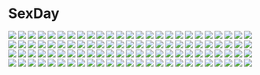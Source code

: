 # SexDay
![](https://konachan.com/jpeg/705e51e6f153a1d204334022b904b813/Konachan.com%20-%20120839%20brown_hair%20hat%20long_hair%20mawaru_penguindrum%20pink_eyes%20takakura_himari%20transparent%20vector.jpg)
![](https://konachan.com/image/0e7b2fa027924946e25210b248dbc1d2/Konachan.com%20-%20201866%20alice_margatroid%20blonde_hair%20blood%20bow%20building%20goggles%20gothic%20group%20hat%20headband%20short_hair%20touhou%20xiaoyin_li%20yellow_eyes.jpg)
![](https://konachan.com/jpeg/9b5f6854c87dc1c82885cccf9380e064/Konachan.com%20-%20238895%20animal_ears%20black_eyes%20braids%20brown_eyes%20brown_hair%20cosplay%20gloves%20green_eyes%20group%20hat%20kemono_friends%20long_hair%20short_hair%20tail%20waifu2x%20yellow_eyes.jpg)
![](https://konachan.com/jpeg/39820bba5664f996d19ba8a4d035fbc1/Konachan.com%20-%20220539%20group%20kotegawa_yui%20lala_satalin_deviluke%20male%20momioka_risa%20sairenji_haruna%20scan%20to_love_ru%20to_love_ru_darkness%20yabuki_kentarou%20yuuki_rito.jpg)
![](https://konachan.com/jpeg/0fe53224677ef6d202de3962c8fe8323/Konachan.com%20-%20279174%20bikini%20blonde_hair%20blue_eyes%20blush%20breast_grab%20breasts%20censored%20game_cg%20headband%20long_hair%20marui%20nipples%20penis%20pussy%20saionji_nana%20sex%20sonora%20swimsuit.jpg)
![](https://konachan.com/image/f66676cf95ba4c81820fd90daa205f17/Konachan.com%20-%20135462%20game_cg%20lose%20monobeno%20nobody%20scenic%20stairs%20torii%20tree.jpg)
![](https://konachan.com/jpeg/e939df6a2fc66546f6c10fa617a74e7b/Konachan.com%20-%20275369%20bow%20breasts%20cake%20cleavage%20doora%20drink%20food%20gloves%20goth-loli%20hat%20headdress%20horns%20long_hair%20nijisanji%20red_eyes%20red_hair%20ryuushen%20teddy_bear%20yuusa.jpg)
![](https://konachan.com/image/554226f7308c2475f90f81afd76e0d4e/Konachan.com%20-%2011094%20majokko_a_la_mode%20sakurazawa_izumi%20seven_%28majokko_a_la_mode%29.jpg)
![](https://konachan.com/jpeg/e908ef6c362a0600083df36db710798c/Konachan.com%20-%20241311%20blonde_hair%20boots%20gun%20japanese_clothes%20original%20red_eyes%20ryosios%20weapon.jpg)
![](https://konachan.com/jpeg/dede5f4491613abbdc08be6a3dd81990/Konachan.com%20-%20271803%20bed%20blonde_hair%20bow%20breast_hold%20censored%20fingering%20long_hair%20navel%20nipples%20nude%20original%20pussy_juice%20red_eyes%20spread_legs%20thighhighs%20wink%20wristwear.jpg)
![](https://konachan.com/image/70ca83e69a632a3264dcc9fe568aa536/Konachan.com%20-%2031742%20amagahara_inaho%20blonde_hair%20blue_eyes%20brown_hair%20cake%20drink%20favorite%20food%20game_cg%20happy_margaret%21%20kokonoka%20maid%20minahase_karin%20red_hair%20sakura_mao.jpg)
![](https://konachan.com/jpeg/f97c7e1a03db027d8500394dcfe464c7/Konachan.com%20-%20270303%20annin_doufu%20idolmaster%20idolmaster_cinderella_girls%20idolmaster_cinderella_girls_starlight_stage%20lolita_fashion%20otokura_yuuki.jpg)
![](https://konachan.com/image/adcd7a71dd2fb5bc2f163fe03f61f410/Konachan.com%20-%2097447%20gabaisuito-n%20hatsune_miku%20polychromatic%20vocaloid%20white.jpg)
![](https://konachan.com/image/6a15b36bd7840f50a96c2d2aa722e0f3/Konachan.com%20-%20243493%20blonde_hair%20blush%20hat%20irie_%28masaki%29%20long_hair%20moriya_suwako%20navel%20see_through%20skirt%20touhou%20water%20wet%20yellow_eyes.jpg)
![](https://konachan.com/image/120e282c1bb58ce57d164d10dba7e6fd/Konachan.com%20-%20269204%20anthropomorphism%20aqua_eyes%20ass%20barefoot%20bikini%20clouds%20gray_hair%20inushi%20kantai_collection%20kashima_%28kancolle%29%20short_hair%20sky%20swimsuit%20twintails%20water.jpg)
![](https://konachan.com/jpeg/507772611d341bd1ee92558b08a0db2d/Konachan.com%20-%20128476%20bow%20cube%20green_eyes%20minagawa_yuuhi%20panties%20school_uniform%20takayaki%20underwear%20your_diary.jpg)
![](https://konachan.com/image/fc765b610e0b32afd184ac127c3447a7/Konachan.com%20-%2067375%20blood%20higurashi_no_naku_koro_ni%20ryuuguu_rena.jpg)
![](https://konachan.com/image/3183d83588faa1462c0d6a966d2d9230/Konachan.com%20-%20118398%20blush%20breasts%20brown_hair%20censored%20game_cg%20komori_kei%20long_hair%20nipples%20panties%20pussy%20pussy_juice%20ricotta%20skirt%20skirt_lift%20thighhighs%20underwear%20wet.jpg)
![](https://konachan.com/jpeg/8039ad6ac034d47a1d4961ec79695b18/Konachan.com%20-%20256598%20brown_hair%20building%20city%20flowers%20green_eyes%20group%20horns%20japanese_clothes%20long_hair%20nauimusuka%20ofuda%20original%20scenic%20tree%20weapon.jpg)
![](https://konachan.com/image/4ae4c79e4eb39f74614b6cb0fa3c489d/Konachan.com%20-%20180285%20armor%20breasts%20cleavage%20dark_skin%20original%20pixiv_fantasia%20quaanqin%20red_eyes%20sword%20weapon%20white_hair.jpg)
![](https://konachan.com/jpeg/2c7cbbb848d441411effb0f699dd1a5a/Konachan.com%20-%2040230%20minna-dietlinde_wilcke%20strike_witches.jpg)
![](https://konachan.com/jpeg/0967c2f5acfc6f1c0a23b2772044e1b8/Konachan.com%20-%20217356%20blue_eyes%20brown_hair%20cat_smile%20cropped%20ichinose_shiki%20idolmaster%20idolmaster_cinderella_girls%20infinote%20long_hair%20naked_shirt%20navel%20open_shirt.jpg)
![](https://konachan.com/jpeg/06b781b11cfdd87c45079c283c9dcb82/Konachan.com%20-%20200607%20blush%20breasts%20cleavage%20game_cg%20gray_hair%20hontani_kanae%20long_hair%20navel%20panties%20purple_eyes%20saga_planets%20shiranui_inori%20topless%20underwear.jpg)
![](https://konachan.com/image/9ae348e7e67f9f969ecb9645305ace0f/Konachan.com%20-%20299303%20animal_ears%20bed%20black_hair%20blush%20bra%20breast_hold%20catgirl%20green_eyes%20karyl%20long_hair%20navel%20panties%20spread_legs%20tail%20thighhighs%20twintails%20underwear.jpg)
![](https://konachan.com/image/a9f5fbca393abda64c0a5e95b9da8b7e/Konachan.com%20-%2028184%20all_male%20bleach%20kubo_tite%20kurosaki_ichigo%20male.jpg)
![](https://konachan.com/image/c4b6cc939a4ba9db7ac571f3012ff435/Konachan.com%20-%20300805%20candy%20capriccio%20cat_smile%20chocolate%20gray%20loli%20original%20purple_eyes%20school_uniform%20short_hair%20valentine%20watermark%20white_hair.jpg)
![](https://konachan.com/jpeg/8c4fb0ea5e9ef9b5da0d52b3fe77fdb4/Konachan.com%20-%2030838%20game_cg%20lyrical_lyric%20marmalade.jpg)
![](https://konachan.com/jpeg/c22f50770edbe860fe6908aaedf4e406/Konachan.com%20-%2045028%20japanese_clothes%20koyuki_amagase%20magus_tale%20miko%20tenmaso%20whirlpool.jpg)
![](https://konachan.com/jpeg/ba595344ab12b0ab78fed1d6d2305461/Konachan.com%20-%20239822%20black_hair%20brown_eyes%20brown_hair%20chitanda_eru%20cropped%20group%20hiyo_kiki%20hyouka%20ibara_mayaka%20kneehighs%20long_hair%20male%20purple_eyes%20short_hair%20skirt.jpg)
![](https://konachan.com/jpeg/6ddffda0b4afc8a75d64740a70b7c2ee/Konachan.com%20-%2034682%20izumi_konata%20lucky_star.jpg)
![](https://konachan.com/image/59ac961e2229c26b1084edfd588008a1/Konachan.com%20-%2010140%20fan%20tagme.jpg)
![](https://konachan.com/jpeg/7a61492872a948c00a98d1e6d88fa335/Konachan.com%20-%20149960%20applique%20asami_asami%20game_cg%20re%3Abirth_colony_-lost_azurite-%20serruria_celestite.jpg)
![](https://konachan.com/image/15a00206a8c4d70480146a337b1a2153/Konachan.com%20-%2065467%20asagami_fujino%20kara_no_kyoukai%20polychromatic%20signed.jpg)
![](https://konachan.com/jpeg/d1524760333696734f53448cb464e088/Konachan.com%20-%2038487%20cuffs_%28studio%29%20garden_%28galge%29%20loli%20short_hair.jpg)
![](https://konachan.com/image/a8349747568b9a102dfc315bbe7a4637/Konachan.com%20-%2048751%20akiyama_mio%20k-on%21.jpg)
![](https://konachan.com/jpeg/84e7834d9be20ff48be8e30382e9cdde/Konachan.com%20-%2097582%20blonde_hair%20blush%20breast_grab%20breasts%20game_cg%20narumi_yuu%20navel%20nipples%20open_shirt%20panties%20tenjo_rio%20underwear%20windmill_%28company%29.jpg)
![](https://konachan.com/image/6235c061fbd9250cb451bc16c35997be/Konachan.com%20-%20109686%20inui_sana%20long_hair%20mashiroiro_symphony%20pannya%20red_hair%20school_uniform%20suemizu_yuzuki%20white.jpg)
![](https://konachan.com/jpeg/687aba5ffc9d0cbd42d921358525153a/Konachan.com%20-%20297421%20anthropomorphism%20blush%20bra%20braids%20breasts%20brown_hair%20censored%20girls_frontline%20green_eyes%20long_hair%20navel%20ndgd%20nipples%20penis%20sex%20underwear.jpg)
![](https://konachan.com/image/30360e7c1bd4d91b954b5ac31d793c05/Konachan.com%20-%2075157%20animal_ears%20blonde_hair%20blue_eyes%20headphones%20kagamine_len%20male%20short_hair%20tail%20vocaloid.jpg)
![](https://konachan.com/image/bf51b3c41ff01113ef085c749fb48c8a/Konachan.com%20-%2095221%20blush%20breasts%20brown_eyes%20fujidou_keiko%20game_cg%20green_hair%20instrument%20panties%20piano%20saga_planets%20short_hair%20tagme_%28artist%29%20underwear.jpg)
![](https://konachan.com/image/4fc3cb9a2439290faabaaaaaffc14ea7/Konachan.com%20-%2026624%20tagme.jpg)
![](https://konachan.com/image/aba0b4cafd4d29cfb928b55a9ff0ec8b/Konachan.com%20-%20180313%20aikatsu%21%20akashio%20blue_eyes%20blue_hair%20dress%20elbow_gloves%20gloves%20kiriya_aoi%20necklace%20tiara.jpg)
![](https://konachan.com/jpeg/6c9ee24e7ba92f9ac02e5e7d99f16e7a/Konachan.com%20-%20223371%202girls%20bath%20black_hair%20blush%20breasts%20brown_eyes%20brown_hair%20cropped%20homura_subaru%20nipples%20nude%20scan%20short_hair%20yuri.jpg)
![](https://konachan.com/image/aef29d047ccedeafd706326c00654691/Konachan.com%20-%2068341%20all_male%20amakusa_juuza%20hachimitsu_to_clover%20male%20parody%20sakutaro%20umineko_no_naku_koro_ni%20ushiromiya_battler%20ushiromiya_george.jpg)
![](https://konachan.com/image/ef9c13fe470d76a189ea7b59c85cb072/Konachan.com%20-%2033957%20maru%20moro%20xxxholic.jpg)
![](https://konachan.com/image/fb830c03791c162a790419d4f237566b/Konachan.com%20-%20100812%20breasts%20cleavage%20kawagoe_pochi%20ragnarok_online%20ribbons%20water.jpg)
![](https://konachan.com/jpeg/f85f44d2cce066a6ca2e39d136764245/Konachan.com%20-%2038507%20brown_hair%20cake%20chibi%20cuffs_%28studio%29%20food%20garden_%28galge%29%20green_eyes%20hoshino_erika.jpg)
![](https://konachan.com/image/43f2d420f4403611873ed6bdf68dc9c4/Konachan.com%20-%2015547%20carnelian%20lilith_%28yami_to_boushi_to_hon_no_tabibito%29%20yami_to_boushi_to_hon_no_tabibito.jpg)
![](https://konachan.com/jpeg/69589e02cbf7a008c9e1faad2ece5de8/Konachan.com%20-%20211221%20anthropomorphism%20aqua_eyes%20book%20boots%20gloves%20hat%20kuuki_shoujo%20paper%20shirt%20the_personfication_of_atmosphere%20white_hair%20yaguo.jpg)
![](https://konachan.com/image/4677b839f0dc09c5481aaf225e9c4331/Konachan.com%20-%2061177%20nagato_yuki%20suzumiya_haruhi_no_yuutsu.jpg)
![](https://konachan.com/image/ad7fc99c90b33d7f55db4a439303619e/Konachan.com%20-%2010079%20kanon%20minase_akiko%20minase_nayuki.jpg)
![](https://konachan.com/image/35718073b24fe014fe99892f09bb1c99/Konachan.com%20-%20131946%20barefoot%20hatsune_miku%20long_hair%20miku_append%20vocaloid.jpg)
![](https://konachan.com/image/25f34a5a6fac904561ede2cc491a9f36/Konachan.com%20-%2035249%20flowers%20kiriya_erika%20ribbons%20rose%20school_uniform%20tsuyokiss_cool_x_sweet.jpg)
![](https://konachan.com/image/762b987d4983d3152815e297df582006/Konachan.com%20-%20205172%20black_hair%20long_hair%20narukana%20panties%20seinarukana%20skirt%20swd3e2%20thighhighs%20underwear.jpg)
![](https://konachan.com/image/0eeb565c0e1c3f33cc137567da55b5a8/Konachan.com%20-%20111561%20blue_hair%20game_cg%20kibitsumiya_akari%20nimura_yuushi%20oni_gokko%20tie%20weapon.jpg)
![](https://konachan.com/image/ba5d80fa5950bb6c70827c691f6f8e8e/Konachan.com%20-%2045229%20ga-rei_zero%20isayama_yomi%20jpeg_artifacts%20katana%20sword%20weapon.jpg)
![](https://konachan.com/jpeg/62b97f0c6cea6c791a6433cc15c324de/Konachan.com%20-%20255384%20ass%20ball%20blush%20bow%20breasts%20cameltoe%20erect_nipples%20frill%20game_cg%20leotard%20long_hair%20navel%20ponytail%20purple_eyes%20purple_hair%20skintight%20spread_legs.jpg)
![](https://konachan.com/jpeg/141918ce64e783dc69edd31e21200508/Konachan.com%20-%20281774%20all_male%20elbow_gloves%20gloves%20gray_hair%20green_eyes%20kuro_mame%20male%20original%20pixiv_fantasia%20short_hair%20sword%20weapon.jpg)
![](https://konachan.com/jpeg/509983025f732290f25bde7abd6c909d/Konachan.com%20-%2051312%20animal_ears%20bath%20kawai_ameri%20mito_mashiro%20moekibara_fumitake%20nude%20nue%20tail%20tayutama.jpg)
![](https://konachan.com/image/4a88ae2cd67e1029b8210c82afec6281/Konachan.com%20-%2098508%20blonde_hair%20dress%20flandre_scarlet%20flowers%20greave%20hat%20red_eyes%20short_hair%20sword%20tattoo%20touhou%20vampire%20weapon%20wings.jpg)
![](https://konachan.com/jpeg/a4c97b8ba738611afb23f7ecbf838b02/Konachan.com%20-%20192765%20anthropomorphism%20breasts%20brown_eyes%20brown_hair%20hamaken%20headband%20long_hair%20open_shirt%20panties%20ponytail%20skirt%20socks%20torn_clothes%20underwear.jpg)
![](https://konachan.com/image/6ce8f7f3619d201ec469a376f859165a/Konachan.com%20-%2023075%20aa_megami-sama%20belldandy%20swimsuit.jpg)
![](https://konachan.com/image/da5ba85d0f183ef0f4017379baa65356/Konachan.com%20-%20255909%20animal%20cat%20jiji_%28character%29%20kiki%20loli%20majo_no_takkyuubin%20mianbaoshi_mengxiang%20sky%20upskirt%20witch.jpg)
![](https://konachan.com/jpeg/b46194c716c510a515e40066e6e2d57c/Konachan.com%20-%20153471%20erika_von_aufschnaiter%20game_cg%20kurashima_tomoyasu%20material_brave%20panties%20purple_eyes%20red_hair%20skirt%20tagme%20twintails%20underwear%20upskirt.jpg)
![](https://konachan.com/image/e94ccec9b264cd0d4b4fdad73bc69cfc/Konachan.com%20-%20149049%20jpeg_artifacts%20mondaiji_tachi_ga_isekai_kara_kuru_sou_desu_yo%3F%20panties%20pest%20tagme%20thighhighs%20underwear.jpg)
![](https://konachan.com/jpeg/498c823e3c5c28f786aab00655fd7837/Konachan.com%20-%20173746%20anthropomorphism%20boots%20glasses%20hattori_%28junoct2000%29%20kantai_collection%20loli%20long_hair%20makigumo_%28kancolle%29%20orange_eyes%20pantyhose%20pink_hair%20skirt%20white.jpg)
![](https://konachan.com/jpeg/74e78588b1af436e5cbb04c886dc5e4c/Konachan.com%20-%20152014%20kotikomori%20monochrome%20motorcycle%20original%20tagme.jpg)
![](https://konachan.com/image/255a0a41e994a2c85e5a9debd7e9e061/Konachan.com%20-%2071918%20animal%20bikko%20cat%20cigarette%20computer%20guitar%20headphones%20instrument%20original%20scar%20yoshida_on.jpg)
![](https://konachan.com/jpeg/3432dc27e0f54cbb48190b86a0ee2790/Konachan.com%20-%20246945%202girls%20bed%20blonde_hair%20blush%20breasts%20chloe_von_einzbern%20dark_skin%20fate_%28series%29%20japanese_clothes%20loli%20long_hair%20pink_hair%20red_eyes%20yukata.jpg)
![](https://konachan.com/image/9678896cafc01fdc4daacfebd0019fb2/Konachan.com%20-%2032740%20aizawa_nadeshiko%20haruiro_ouse%20panties%20pantyhose%20purple_software%20school_uniform%20tsukimori_hiro%20underwear.jpg)
![](https://konachan.com/jpeg/b03ff24a352da6976b29a82993274a7b/Konachan.com%20-%20266120%20anus%20aqua_eyes%20blush%20bondage%20breast_grab%20breasts%20cian_yo%20dark_skin%20long_hair%20nipples%20overwatch%20penis%20pussy%20ribbons%20thighhighs%20uncensored%20wings.jpg)
![](https://konachan.com/jpeg/1f3daa6ed6a4564cd3813e025c5f49fe/Konachan.com%20-%20269086%20cc%20code_geass%20creayus%20gradient%20green_hair%20long_hair%20rangetsu%20yellow_eyes.jpg)
![](https://konachan.com/jpeg/f459d7757187684e46c0c062a0326f1c/Konachan.com%20-%2059542%20kagamine_rin%20lucky_star%20parody%20vocaloid.jpg)
![](https://konachan.com/jpeg/06e759e89db12787ffd76679cebf95c7/Konachan.com%20-%20116523%20ass%20blonde_hair%20c%3Adrive%20fusataka_shikibu%20game_cg%20kotowari%20long_hair%20red_eyes%20swim_ring%20swimsuit%20tsuburaya_minamo%20water.jpg)
![](https://konachan.com/jpeg/dbe480ad7583be1166f9ff56ed80f29c/Konachan.com%20-%20262662%20anthropomorphism%20bed%20black_hair%20breasts%20flowers%20kantai_collection%20long_hair%20navel%20nipples%20no_bra%20nopan%20open_shirt%20ponytail%20red_eyes%20thighhighs.jpg)
![](https://konachan.com/image/9676c5abdba4e01f96099270f057f067/Konachan.com%20-%20103042%20japanese_clothes%20kimono%20original%20petals%20red_eyes%20white_hair%20yoi_%28tokoyoi%29.jpg)
![](https://konachan.com/image/37364d076298dff5878915897eb180f5/Konachan.com%20-%20266841%20aqua_eyes%20ass%20bike_shorts%20black_hair%20cameltoe%20gradient%20gray%20kneehighs%20lambda%20short_hair%20shorts%20skintight%20tsukumo_kana%20uniform.jpg)
![](https://konachan.com/image/d9751938e8629610771398bc9f156e37/Konachan.com%20-%206456%20al_azif%20angelos_armas%20demonbane%20dra_koi%20elen%20hanachirasu%20henri%20ignis%20ishima_kaigen%20jingai_makyou%20mora%20nitroplus%20saya%20saya_no_uta%20thighhighs.jpg)
![](https://konachan.com/jpeg/b76bb87bd98b5043d9e909bdba093089/Konachan.com%20-%20178231%20amane_natsuki%20brown_hair%20game_cg%20green_eyes%20hook%20melty_moment%20microphone%20pantyhose%20rakko%20short_hair.jpg)
![](https://konachan.com/jpeg/54d160415e78f2bb5bbcc2f38f78f28e/Konachan.com%20-%20183418%20anus%20blue_eyes%20breasts%20game_cg%20gray_hair%20hibiki_works%20long_hair%20navel%20nipples%20nude%20oryou%20pretty_x_cation%20pussy%20spread_legs%20uncensored.jpg)
![](https://konachan.com/image/bd9adf93a8bc5c409509470bf74d202d/Konachan.com%20-%20260669%20all_male%20chinese_robot_kid%20male%20mirror%20original%20polychromatic%20red%20red_eyes%20short_hair%20tie%20white_hair.jpg)
![](https://konachan.com/image/14bfee245d541137e7b89a5c3dd2f51b/Konachan.com%20-%2025493%20eureka%20eureka_seven%20planet%20renton_thurston.jpeg)
![](https://konachan.com/image/766ee454607ea5940de3d2368de6e037/Konachan.com%20-%20119912%20ben-to%20pantyhose%20red_eyes%20school_uniform%20short_hair%20toosaka_asagi%20white_hair%20yarizui_sen.jpg)
![](https://konachan.com/image/1b478cbbad38dd06857cdc175801409e/Konachan.com%20-%209241%20animal_ears%20hat%20inubashiri_momiji%20japanese_clothes%20red_eyes%20short_hair%20sword%20tail%20touhou%20weapon%20white_hair%20wolfgirl.jpg)
![](https://konachan.com/image/9dc306d649ae1085f4a790a19c9acd0f/Konachan.com%20-%20150644%20animal%20aqua_hair%20cat%20hatsune_miku%20hiroyuki_takahashi%20leek%20long_hair%20vocaloid.jpg)
![](https://konachan.com/image/1e891b6240a0952a7cef98c664efb2a1/Konachan.com%20-%2079362%20green%20hatsune_miku%20twintails%20vocaloid.jpg)
![](https://konachan.com/image/990f36e98e92d04f4b361bedcffd5d88/Konachan.com%20-%20203893%20jpeg_artifacts%20megumoke%20original.jpg)
![](https://konachan.com/image/c5cd24894b146dbba35f453643d59d1c/Konachan.com%20-%2022787%20mai-hime%20minagi_mikoto.jpg)
![](https://konachan.com/jpeg/81d487db5d412863eb4b07d6661dc3de/Konachan.com%20-%20169257%20blue_eyes%20dress%20ia%20long_hair%20pink_hair%20tyouya%20vocaloid.jpg)
![](https://konachan.com/jpeg/9eae0317d381cf7716c481a6d7d9545f/Konachan.com%20-%20209771%202c%3Dgalore%20black_hair%20blush%20bow%20instrument%20nishikino_maki%20piano%20red_eyes%20red_hair%20school_uniform%20short_hair%20shoujo_ai%20twintails%20yazawa_nico.jpg)
![](https://konachan.com/jpeg/4bb093be8087715871b5ab3506766089/Konachan.com%20-%2068281%20brown_eyes%20brown_hair%20close%20sora_no_woto%20sorami_kanata%20transparent%20vector.jpg)
![](https://konachan.com/image/b55b71d0de504748fbd064dc757f28a0/Konachan.com%20-%2037310%20fujioka_haruhi%20gray%20haninozuka_mitsukuni%20hitachiin_hikaru%20hitachiin_kaoru%20morinozuka_takashi%20ootori_kyoya%20ouran_koukou_host_club%20suou_tamaki.jpg)
![](https://konachan.com/jpeg/51594f599dcda8cdba14dcf55bd09c8d/Konachan.com%20-%20304124%20ayase_hazuki%20blue_eyes%20blush%20bra%20breasts%20censored%20close%20game_cg%20icing_-love_coating-%20long_hair%20navel%20nipples%20penis%20pussy%20sex%20takasaki_akiho%20underwear.jpg)
![](https://konachan.com/jpeg/523aed1598bfc2eff8f36d1e33f302a8/Konachan.com%20-%20307232%20annin_doufu%20hisakawa_hayate%20idolmaster%20idolmaster_cinderella_girls%20idolmaster_cinderella_girls_starlight_stage%20tagme_%28character%29.jpg)
![](https://konachan.com/image/2f7a799d8721d3d9fa154ce4ca7de481/Konachan.com%20-%20159781%20chipika%20hat%20night%20original%20stars%20water%20wings.jpg)
![](https://konachan.com/jpeg/b4ee6d1e48c9780486faae25cb7098c9/Konachan.com%20-%20255039%20blush%20bug_system%20cum%20farah_perellies%20game_cg%20haze_man_-_the_local_hero_-%20kyou_%28kurifuto%29%20long_hair%20red_eyes%20thighhighs%20white_hair.jpg)
![](https://konachan.com/image/fde69e60194a411d77350b9fc9a6f3a1/Konachan.com%20-%2064661%20darker_than_black%20hei.jpg)
![](https://konachan.com/image/5147c7e21ea910cf5c5801baa16782dd/Konachan.com%20-%20196966%20brown_eyes%20brown_hair%20hakurei_reimu%20japanese_clothes%20miko%20moon%20night%20tianya_beiming%20touhou.jpg)
![](https://konachan.com/image/2c3947a3fd46a5f274cd5f2f1e730ec5/Konachan.com%20-%2032608%20ayanami_rei%20neon_genesis_evangelion%20soryu_asuka_langley.jpg)
![](https://konachan.com/image/b11f9715bd288d0dc23289fc38f97ad1/Konachan.com%20-%2063940%20favorite%20game_cg%20hoshizora_no_memoria%20tagme.jpg)
